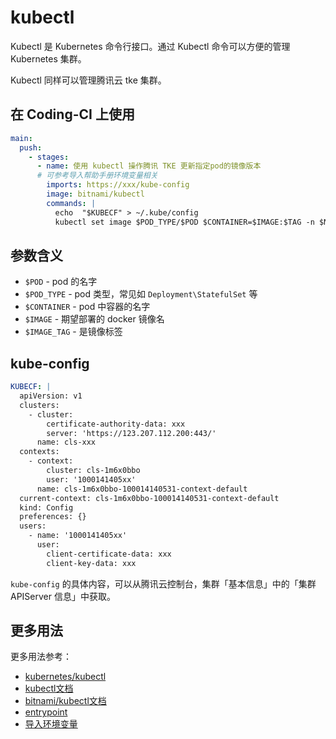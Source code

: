 # kubectl

Kubectl 是 Kubernetes 命令行接口。通过 Kubectl 命令可以方便的管理 Kubernetes 集群。

Kubectl 同样可以管理腾讯云 tke 集群。

## 在 Coding-CI 上使用

```yml
main:
  push:
    - stages:
      - name: 使用 kubectl 操作腾讯 TKE 更新指定pod的镜像版本
      # 可参考导入帮助手册环境变量相关
        imports: https://xxx/kube-config
        image: bitnami/kubectl
        commands: |
          echo  "$KUBECF" > ~/.kube/config
          kubectl set image $POD_TYPE/$POD $CONTAINER=$IMAGE:$TAG -n $NS
 ```

## 参数含义

- `$POD` - pod 的名字
- `$POD_TYPE` - pod 类型，常见如 `Deployment\StatefulSet` 等
- `$CONTAINER` - pod 中容器的名字
- `$IMAGE` - 期望部署的 docker 镜像名
- `$IMAGE_TAG` - 是镜像标签

## kube-config

```yml
KUBECF: |
  apiVersion: v1 
  clusters: 
    - cluster:
        certificate-authority-data: xxx 
        server: 'https://123.207.112.200:443/'
      name: cls-xxx
  contexts:
    - context:
        cluster: cls-1m6x0bbo
        user: '1000141405xx'
      name: cls-1m6x0bbo-100014140531-context-default
  current-context: cls-1m6x0bbo-100014140531-context-default
  kind: Config
  preferences: {}
  users:
    - name: '1000141405xx'
      user:
        client-certificate-data: xxx 
        client-key-data: xxx
```

`kube-config` 的具体内容，可以从腾讯云控制台，集群「基本信息」中的「集群 APIServer 信息」中获取。

## 更多用法

更多用法参考：

- [kubernetes/kubectl](https://github.com/kubernetes/kubectl)
- [kubectl文档](https://kubernetes.io/docs/reference/generated/kubectl/kubectl-commands)
- [bitnami/kubectl文档](https://github.com/bitnami/containers/tree/main/bitnami/kubectl)
- [entrypoint](https://yeasy.gitbook.io/docker_practice/image/dockerfile/entrypoint)
- [导入环境变量](https://ci.coding.net/docs/env.html#dao-ru-huan-jing-bian-liang)
